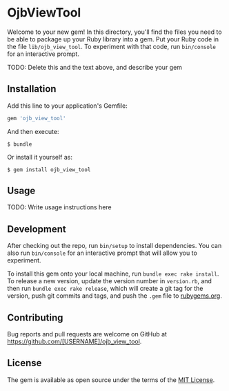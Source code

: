 # OjbViewTool

Welcome to your new gem! In this directory, you'll find the files you need to be able to package up your Ruby library into a gem. Put your Ruby code in the file `lib/ojb_view_tool`. To experiment with that code, run `bin/console` for an interactive prompt.

TODO: Delete this and the text above, and describe your gem

## Installation

Add this line to your application's Gemfile:

```ruby
gem 'ojb_view_tool'
```

And then execute:

    $ bundle

Or install it yourself as:

    $ gem install ojb_view_tool

## Usage

TODO: Write usage instructions here

## Development

After checking out the repo, run `bin/setup` to install dependencies. You can also run `bin/console` for an interactive prompt that will allow you to experiment.

To install this gem onto your local machine, run `bundle exec rake install`. To release a new version, update the version number in `version.rb`, and then run `bundle exec rake release`, which will create a git tag for the version, push git commits and tags, and push the `.gem` file to [rubygems.org](https://rubygems.org).

## Contributing

Bug reports and pull requests are welcome on GitHub at https://github.com/[USERNAME]/ojb_view_tool.

## License

The gem is available as open source under the terms of the [MIT License](https://opensource.org/licenses/MIT).

